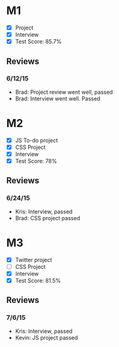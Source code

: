 # M1

- [x] Project 
- [x] Interview
- [x] Test Score: 85.7%

## Reviews

### 6/12/15

- Brad: Project review went well, passed
- Brad: Interview went well. Passed

# M2

- [x] JS To-do project
- [x] CSS Project 
- [x] Interview
- [x] Test Score: 78%

## Reviews

### 6/24/15
- Kris: Interview, passed
- Brad: CSS project passed

# M3

- [x] Twitter project
- [ ] CSS Project 
- [x] Interview
- [x] Test Score: 81.5%

## Reviews

### 7/6/15
- Kris: Interview, passed
- Kevin: JS project passed
